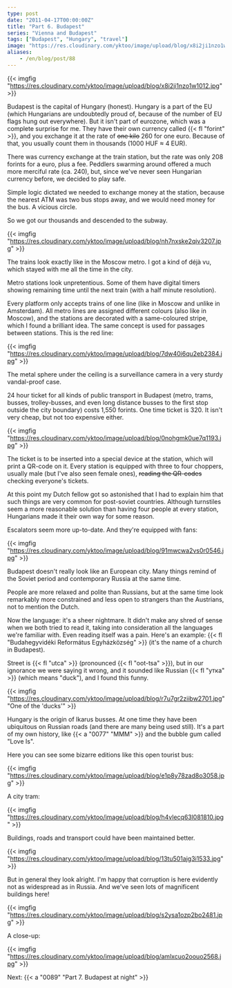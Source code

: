 ```yaml
---
type: post
date: "2011-04-17T00:00:00Z"
title: "Part 6. Budapest"
series: "Vienna and Budapest"
tags: ["Budapest", "Hungary", "travel"]
image: "https://res.cloudinary.com/yktoo/image/upload/blog/x8i2ji1nzo1w1012.jpg"
aliases:
    - /en/blog/post/88
---
```


{{< imgfig "https://res.cloudinary.com/yktoo/image/upload/blog/x8i2ji1nzo1w1012.jpg" >}}

Budapest is the capital of Hungary (honest). Hungary is a part of the EU (which Hungarians are undoubtedly proud of, because of the number of EU flags hung out everywhere). But it isn't part of eurozone, which was a complete surprise for me. They have their own currency called {{< fl "forint" >}}, and you exchange it at the rate of ~~one kilo~~ 260 for one euro. Because of that, you usually count them in thousands (1000 HUF ≈ 4 EUR).

<!--more-->

There was currency exchange at the train station, but the rate was only 208 forints for a euro, plus a fee. Peddlers swarming around offered a much more merciful rate (ca. 240), but, since we've never seen Hungarian currency before, we decided to play safe.

Simple logic dictated we needed to exchange money at the station, because the nearest ATM was two bus stops away, and we would need money for the bus. A vicious circle.

So we got our thousands and descended to the subway.

{{< imgfig "https://res.cloudinary.com/yktoo/image/upload/blog/nh7nxske2qiv3207.jpg" >}}

The trains look exactly like in the Moscow metro. I got a kind of déjà vu, which stayed with me all the time in the city.

Metro stations look unpretentious. Some of them have digital timers showing remaining time until the next train (with a half minute resolution).

Every platform only accepts trains of one line (like in Moscow and unlike in Amsterdam). All metro lines are assigned different colours (also like in Moscow), and the stations are decorated with a same-coloured stripe, which I found a brilliant idea. The same concept is used for passages between stations. This is the red line:

{{< imgfig "https://res.cloudinary.com/yktoo/image/upload/blog/7dw40i6qu2eb2384.jpg" >}}

The metal sphere under the ceiling is a surveillance camera in a very sturdy vandal-proof case.

24 hour ticket for all kinds of public transport in Budapest (metro, trams, busses, trolley-busses, and even long distance busses to the first stop outside the city boundary) costs 1,550 forints. One time ticket is 320. It isn't very cheap, but not too expensive either.

{{< imgfig "https://res.cloudinary.com/yktoo/image/upload/blog/0nohgmk0ue7q1193.jpg" >}}

The ticket is to be inserted into a special device at the station, which will print a QR-code on it. Every station is equipped with three to four choppers, usually male (but I've also seen female ones), ~~reading the QR-codes~~ checking everyone's tickets.

At this point my Dutch fellow got so astonished that I had to explain him that such things are very common for post-soviet countries. Although turnstiles seem a more reasonable solution than having four people at every station, Hungarians made it their own way for some reason.

Escalators seem more up-to-date. And they're equipped with fans:

{{< imgfig "https://res.cloudinary.com/yktoo/image/upload/blog/91mwcwa2vs0r0546.jpg" >}}

Budapest doesn't really look like an European city. Many things remind of the Soviet period and contemporary Russia at the same time.

People are more relaxed and polite than Russians, but at the same time look remarkably more constrained and less open to strangers than the Austrians, not to mention the Dutch.

Now the language: it's a sheer nightmare. It didn't make any shred of sense when we both tried to read it, taking into consideration all the languages we're familiar with. Even reading itself was a pain. Here's an example: {{< fl "Budahegyvidéki Református Egyházközség" >}} (it's the name of a church in Budapest).

Street is {{< fl "utca" >}} (pronounced {{< fl "oot-tsa" >}}), but in our ignorance we were saying it wrong, and it sounded like Russian {{< fl "утка" >}} (which means "duck"), and I found this funny.

{{< imgfig "https://res.cloudinary.com/yktoo/image/upload/blog/r7u7gr2ziibw2701.jpg" "One of the 'ducks'" >}}

Hungary is the origin of Ikarus busses. At one time they have been ubiquitous on Russian roads (and there are many being used still). It's a part of my own history, like {{< a "0077" "MMM" >}} and the bubble gum called "Love Is".

Here you can see some bizarre editions like this open tourist bus:

{{< imgfig "https://res.cloudinary.com/yktoo/image/upload/blog/e1p8y78zad8o3058.jpg" >}}

A city tram:

{{< imgfig "https://res.cloudinary.com/yktoo/image/upload/blog/h4vlecq63l081810.jpg" >}}

Buildings, roads and transport could have been maintained better.

{{< imgfig "https://res.cloudinary.com/yktoo/image/upload/blog/13tu501ajg3i1533.jpg" >}}

But in general they look alright. I'm happy that corruption is here evidently not as widespread as in Russia. And we've seen lots of magnificent buildings here!

{{< imgfig "https://res.cloudinary.com/yktoo/image/upload/blog/s2ysa1ozp2bo2481.jpg" >}}

A close-up:

{{< imgfig "https://res.cloudinary.com/yktoo/image/upload/blog/amlxcuo2oouo2568.jpg" >}}

Next: {{< a "0089" "Part 7. Budapest at night" >}}
